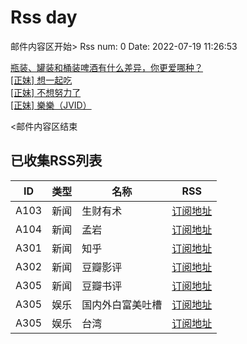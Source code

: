 # Rss day

邮件内容区开始>
Rss num: 0  Date: 2022-07-19 11:26:53 <br/>

<a href='http://www.zhihu.com/question/531636893/answer/2581204912?utm_campaign=rss&utm_medium=rss&utm_source=rss&utm_content=title'>瓶装、罐装和桶装啤酒有什么差异，你更爱哪种？</a><br/>
<a href='https://www.ptt.cc/bbs/Beauty/M.1658200049.A.0ED.html'>[正妹] 想一起吃</a><br/>
<a href='https://www.ptt.cc/bbs/Beauty/M.1658192297.A.2AB.html'>[正妹] 不想努力了</a><br/>
<a href='https://www.ptt.cc/bbs/Beauty/M.1658190586.A.A2B.html'>[正妹] 樂樂（JVID）</a><br/>


<邮件内容区结束

## 已收集RSS列表

| ID | 类型 | 名称  | RSS  |
| -- | -- | -- | -- | 
| A103  | 新闻 | 生财有术 | [订阅地址](https://scys.info/feed) |
| A104  | 新闻 | 孟岩  | [订阅地址](https://feedpress.me/wx-dreamytalks) |
| A301  | 新闻 | 知乎 | [订阅地址](https://www.zhihu.com/rss) |
| A302  | 新闻 | 豆瓣影评 | [订阅地址](https://www.douban.com/feed/review/movie) |
| A305  | 新闻 | 豆瓣书评 | [订阅地址](https://www.douban.com/feed/review/book) |
| A305  | 娱乐 | 国内外白富美吐槽 | [订阅地址](http://rsshub.v2fy.com:1200/weibo/user/5323541229) |
| A305  | 娱乐 | 台湾 | [订阅地址](https://www.ptt.cc/atom/beauty.xml) |
